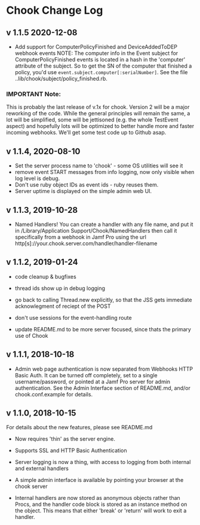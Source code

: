 # Chook Change Log

## v 1.1.5 2020-12-08

- Add support for ComputerPolicyFinished and DeviceAddedToDEP webhook events
  NOTE: The computer info in the Event subject for ComputerPolicyFinished events is located in a hash in the 'computer' attribute of the subject.  So to get the SN of the computer that finished a policy, you'd use `event.subject.computer[:serialNumber]`. See the file ..lib/chook/subject/policy_finished.rb.

### IMPORTANT Note:
 This is probably the last release of v.1x for chook. Version 2 will be a major reworking of the code. While the general principles will remain the same, a lot will be simplified, some will be jettisoned (e.g. the whole TestEvent aspect) and hopefully lots will be optimized to better handle more and faster incoming webhooks. We'll get some test code up to Github asap.

## v 1.1.4, 2020-08-10

- Set the server process name to 'chook'  - some OS utilities will see it
- remove event START messages from info logging, now only visible when log level is debug.
- Don't use ruby object IDs as event ids - ruby reuses them.
- Server uptime is displayed on the simple admin web UI.

## v 1.1.3, 2019-10-28

- Named Handlers!  You can create a handler with any file name, and put it in /Library/Application Support/Chook/NamedHandlers  then call it specifically from a webhook in Jamf Pro using the url http[s]://your.chook.server.com/handler/handler-filename

## v 1.1.2,  2019-01-24

- code cleanup & bugfixes

- thread ids show up in debug logging

- go back to calling Thread.new explicitly, so that the JSS gets immediate acknowlegment of reciept of the POST

- don't use sessions for the event-handling route

- update README.md to be more server focused, since thats the primary use of Chook

## v 1.1.1,  2018-10-18

- Admin web page authentication is now separated from Webhooks HTTP Basic Auth.
  It can be turned off completely, set to a single username/password, or pointed
  at a Jamf Pro server for admin authentication. See the Admin Interface section
  of README.md, and/or chook.conf.example for details.

## v 1.1.0,  2018-10-15

For details about the new features, please see README.md

- Now requires 'thin' as the server engine.

- Supports SSL and HTTP Basic Authentication

- Server logging is now a thing, with access to logging from both internal and external handlers

- A simple admin interface is available by pointing your browser at the chook server

- Internal handlers are now stored as anonymous objects rather than Procs, and the handler code block
  is stored as an instance method on the object. This means that either 'break' or 'return' will work
  to exit a handler.
